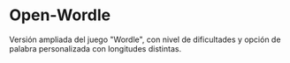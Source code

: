 # Open-Wordle
Versión ampliada del juego "Wordle", con nivel de dificultades y opción de palabra personalizada con longitudes distintas.
